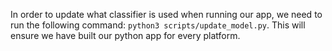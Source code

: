 In order to update what classifier is used when running our app, we need to run the following command: `python3 scripts/update_model.py`. This will ensure we have built our python app for every platform. 
